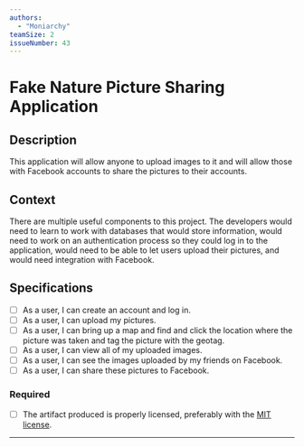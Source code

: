 ```yaml
---
authors:
  - "Moniarchy"
teamSize: 2
issueNumber: 43
---
```


# Fake Nature Picture Sharing Application

## Description

This application will allow anyone to upload images to it and will allow those with Facebook accounts to share the pictures to their accounts.
## Context

There are multiple useful components to this project. The developers would need to learn to work with databases that would store information, would need to work on an authentication process so they could log in to the application, would need to be able to let users upload their pictures, and would need integration with Facebook.
## Specifications
- [ ] As a user, I can create an account and log in.
- [ ] As a user, I can upload my pictures.
- [ ] As a user, I can bring up a map and find and click the location where the picture was taken and tag the picture with the geotag.
- [ ] As a user, I can view all of my uploaded images.
- [ ] As a user, I can see the images uploaded by my friends on Facebook.
- [ ] As a user, I can share these pictures to Facebook.
### Required
- [ ] The artifact produced is properly licensed, preferably with the [MIT license](https://opensource.org/licenses/MIT).

---





